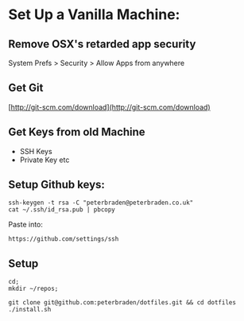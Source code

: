 # Set Up a Vanilla Machine:

## Remove OSX's retarded app security
System Prefs > Security > Allow Apps from anywhere

## Get Git
[http://git-scm.com/download](http://git-scm.com/download)

## Get Keys from old Machine

- SSH Keys
- Private Key etc

## Setup Github keys:
```shell
ssh-keygen -t rsa -C "peterbraden@peterbraden.co.uk"
cat ~/.ssh/id_rsa.pub | pbcopy
```

Paste into:
```shell
https://github.com/settings/ssh
```

## Setup
```shell
cd;
mkdir ~/repos;

git clone git@github.com:peterbraden/dotfiles.git && cd dotfiles
./install.sh
```






